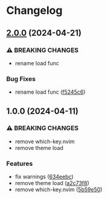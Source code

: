 # Changelog

## [2.0.0](https://github.com/TokyoVim/TokyoVim/compare/v1.0.0...v2.0.0) (2024-04-21)


### ⚠ BREAKING CHANGES

* rename load func

### Bug Fixes

* rename load func ([f5245c6](https://github.com/TokyoVim/TokyoVim/commit/f5245c63b733577fbd2abab1eb06ebb658c38948))

## 1.0.0 (2024-04-11)


### ⚠ BREAKING CHANGES

* remove which-key.nvim
* remove theme load

### Features

* fix warnings ([634eebc](https://github.com/TokyoVim/TokyoVim/commit/634eebcc5d97288ce0fa5b5a60c6e91889a0eff7))
* remove theme load ([a2c73f8](https://github.com/TokyoVim/TokyoVim/commit/a2c73f8de8c423e3e0f2e7d16648bfabdcb1f58e))
* remove which-key.nvim ([5b59e50](https://github.com/TokyoVim/TokyoVim/commit/5b59e504fdf88861b8d507dee965296e368bdca6))
